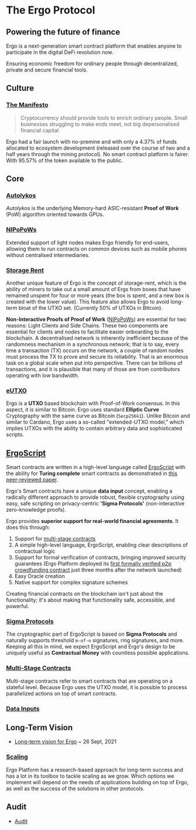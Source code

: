 # The Ergo Protocol

## Powering the future of finance

Ergo is a next-generation smart contract platform that enables anyone to participate in the digital DeFi revolution now.

Ensuring economic freedom for ordinary people through decentralized, private and secure financial tools.

## Culture

### [The Manifesto](https://ergoplatform.org/en/blog/2021-04-26-the-ergo-manifesto/)                                                      
> Cryptocurrency should provide tools to enrich ordinary people. Small businesses struggling to make ends meet, not big depersonalised financial capital.

Ergo had a fair launch with no-premine and with only a 4.37% of funds allocated to ecosystem development (released over the course of two and a half years through the mining protocol). No smart contract platform is fairer. With 95.57% of the token available to the public.

## Core

### [Autolykos](/dev/protocol/autolykos)

*Autolykos* is the underlying Memory-hard ASIC-resistant **Proof of Work** (PoW) algorithm oriented towards GPUs. 

### [NIPoPoWs](/dev/protocol/nipopow)

Extended support of light nodes makes Ergo friendly for end-users, allowing them to run contracts on common devices such as mobile phones without centralised intermediaries. 

### [Storage Rent](/dev/protocol/rent)
Another unique feature of Ergo is the concept of storage-rent, which is the ability of miners to take out a small amount of Ergs from boxes that have remained unspent for four or more years (the box is spent, and a new box is created with the lower value). This feature also allows Ergo to avoid long-term bloat of the UTXO set. (Currently 50% of UTXOs in Bitcoin). 


**Non-Interactive Proofs of Proof of Work** ([NIPoPoWs](https://nipopows.com/)) are essential for two reasons: Light Clients and Side Chains. These two components are essential for clients and nodes to facilitate easier onboarding to the blockchain. A decentralised network is inherently inefficient because of the randomness mechanism in a synchronous network; that is to say, every time a transaction (TX) occurs on the network, a couple of random nodes must process the TX to prove and secure its reliability. That is an enormous task on a global scale when put into perspective. There can be billions of transactions, and it is plausible that many of those are from contributors operating with low bandwidth.


### [eUTXO](eutxo.md)

Ergo is a **UTXO** based blockchain with Proof-of-Work consensus. In this aspect, it is similar to Bitcoin. Ergo uses standard **Elliptic Curve** Cryptography with the same curve as Bitcoin (`Secp256k1`). Unlike Bitcoin and similar to Cardano, Ergo uses a so-called "extended-UTXO model," which implies UTXOs with the ability to contain arbitrary data and sophisticated scripts. 



## [ErgoScript](/dev/scs/ergoscript)


Smart contracts are written in a high-level language called [ErgoScript](/dev/scs/ergoscript) with the ability for **Turing complete** smart contracts as demonstrated in [this peer-reviewed paper](https://arxiv.org/pdf/1806.10116v1.pdf).

Ergo's Smart contracts have a unique **data input** concept, enabling a radically different approach to provide robust, flexible cryptography using easy, safe scripting on privacy-centric **'Sigma Protocols'** (non-interactive zero-knowledge proofs). 

Ergo provides **superior support for real-world financial agreements**. It does this through:

1. Support for [multi-stage contracts](/dev/scs/multi) 
2. A simple high-level language, ErgoScript, enabling clear descriptions of contractual logic
3. Support for formal verification of contracts, bringing improved security guarantees (Ergo Platform deployed its [first formally verified p2p crowdfunding contract](https://twitter.com/chepurnoy/status/1239936086106935296) just three months after the network launched)
4. Easy Oracle creation
5. Native support for complex signature schemes

Creating financial contracts on the blockchain isn't just about the functionality; it's about making that functionality safe, accessible, and powerful. 


### [Sigma Protocols](/dev/scs/sigma)

The cryptographic part of ErgoScript is based on **Sigma Protocols** and naturally supports threshold `m-of-n` signatures, ring signatures, and more. Keeping all this in mind, we expect ErgoScript and Ergo's design to be uniquely useful as **Contractual Money** with countless possible applications. 

### [Multi-Stage Contracts](/dev/scs/multi)

Multi-stage contracts refer to smart contracts that are operating on a stateful level. Because Ergo uses the UTXO model, it is possible to process parallelized actions on top of smart contracts.

### [Data Inputs](/dev/scs/data-inputs)





## Long-Term Vision

- [Long-term vision for Ergo](https://www.ergoforum.org/t/long-term-vision-for-ergo/2629) ~ 26 Sept, 2021

### [Scaling](/dev/protocol/scaling)

Ergo Platform has a research-based approach for long-term success and has a lot in its toolbox to tackle scaling as we grow. Which options we implement will depend on the needs of applications building on top of Ergo, as well as the success of the solutions in other protocols. 


## Audit

- [Audit](../protocol/audit.md)
